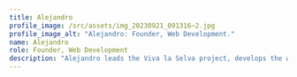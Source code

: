 ```yaml
---
title: Alejandro
profile_image: /src/assets/img_20230921_091316~2.jpg
profile_image_alt: "Alejandro: Founder, Web Development."
name: Alejandro
role: Founder, Web Development
description: "Alejandro leads the Viva la Selva project, develops the website, and produces videos—all for his childhood dream: saving endangered tree species and reforesting more forests. Forests like the jungles he rode through as a child and fished in their wild rivers. When Alejandro is not taking care of Viva la Selva, he works on the estate, plays the guitar, or drums."
---
```

